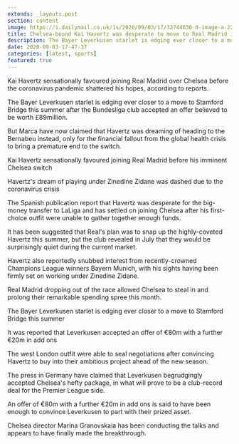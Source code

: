 ```yaml
---
extends: _layouts.post
section: content
image: https://i.dailymail.co.uk/1s/2020/09/03/17/32744630-0-image-a-22_1599151089119.jpg 
title: Chelsea-bound Kai Havertz was desperate to move to Real Madrid instead this summer 
description: The Bayer Leverkusen starlet is edging ever closer to a move to Stamford Bridge after the Bundesliga club accepted an offer believed to be worth £89million. 
date: 2020-09-03-17-47-37 
categories: [latest, sports] 
featured: true 
--- 
```

Kai Havertz sensationally favoured joining Real Madrid over Chelsea before the coronavirus pandemic shattered his hopes, according to reports.

The Bayer Leverkusen starlet is edging ever closer to a move to Stamford Bridge this summer after the Bundesliga club accepted an offer believed to be worth £89million.

But Marca have now claimed that Havertz was dreaming of heading to the Bernabeu instead, only for the financial fallout from the global health crisis to bring a premature end to the switch.

Kai Havertz sensationally favoured joining Real Madrid before his imminent Chelsea switch

Havertz's dream of playing under Zinedine Zidane was dashed due to the coronavirus crisis

The Spanish publication report that Havertz was desperate for the big-money transfer to LaLiga and has settled on joining Chelsea after his first-choice outfit were unable to gather together enough funds. 

It has been suggested that Real's plan was to snap up the highly-coveted Havertz this summer, but the club revealed in July that they would be surprisingly quiet during the current market. 

Havertz also reportedly snubbed interest from recently-crowned Champions League winners Bayern Munich, with his sights having been firmly set on working under Zinedine Zidane.

Real Madrid dropping out of the race allowed Chelsea to steal in and prolong their remarkable spending spree this month. 

The Bayer Leverkusen starlet is edging ever closer to a move to Stamford Bridge this summer

It was reported that Leverkusen accepted an offer of €80m with a further €20m in add ons

The west London outfit were able to seal negotiations after convincing Havertz to buy into their ambitious project ahead of the new season. 

The press in Germany have claimed that Leverkusen begrudgingly accepted Chelsea's hefty package, in what will prove to be a club-record deal for the Premier League side. 

An offer of €80m with a further €20m in add ons is said to have been enough to convince Leverkusen to part with their prized asset.

Chelsea director Marina Granovskaia has been conducting the talks and appears to have finally made the breakthrough.

